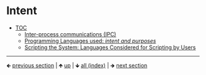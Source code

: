 

# Intent

<!-- *toc* -->

* [TOC](#intent)
    * [Inter-process communications (IPC)](#inter-process-communications-ipc)
    * [Programming Languages used: *intent and purposes*](#programming-languages-used-intent-and-purposes)
    * [Scripting the System: Languages Considered for Scripting by Users](#scripting-the-system-languages-considered-for-scripting-by-users)















	
----

🡸 [previous section](./0001-reason-for-this.md)  |  🡹 [up](../README.md)  |  🡻 [all (index)](./0093-libraries-in-this.md)  |  🡺 [next section](./0003-inter-process.md)
